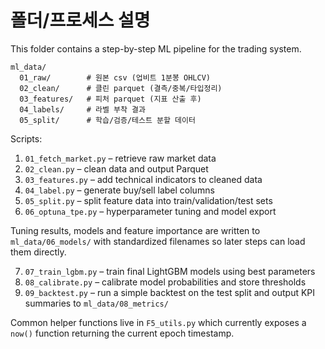 # 폴더/프로세스 설명

This folder contains a step-by-step ML pipeline for the trading system.

```
ml_data/
  01_raw/        # 원본 csv (업비트 1분봉 OHLCV)
  02_clean/      # 클린 parquet (결측/중복/타입정리)
  03_features/   # 피처 parquet (지표 산출 후)
  04_labels/     # 라벨 부착 결과
  05_split/      # 학습/검증/테스트 분할 데이터
```

Scripts:

1. `01_fetch_market.py` – retrieve raw market data
2. `02_clean.py` – clean data and output Parquet
3. `03_features.py` – add technical indicators to cleaned data
4. `04_label.py` – generate buy/sell label columns
5. `05_split.py` – split feature data into train/validation/test sets
6. `06_optuna_tpe.py` – hyperparameter tuning and model export

Tuning results, models and feature importance are written to
`ml_data/06_models/` with standardized filenames so later steps can load them
directly.

7. `07_train_lgbm.py` – train final LightGBM models using best parameters
8. `08_calibrate.py` – calibrate model probabilities and store thresholds
9. `09_backtest.py` – run a simple backtest on the test split and output KPI
   summaries to `ml_data/08_metrics/`

Common helper functions live in `F5_utils.py` which currently exposes a `now()` function returning the current epoch timestamp.
